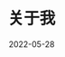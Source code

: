 ---
title: 关于我
description: 
date: '2022-05-28'
aliases:
  - about-us
  - about-hugo
  - contact
license: CC BY-NC-ND
lastmod: '2022-05-18'
menu:
    main: 
        weight: -90
        params:
            icon: user
---